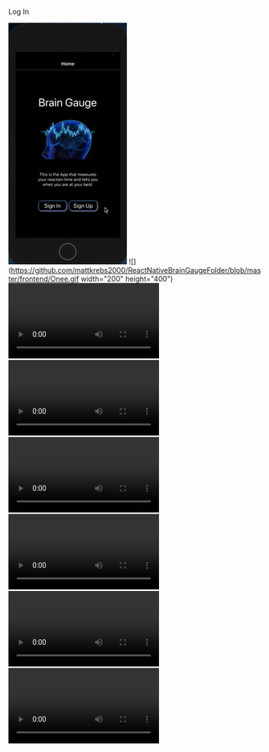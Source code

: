 Log In

![](https://github.com/mattkrebs2000/ReactNativeBrainGaugeFolder/blob/master/frontend/LogIn.gif)
![](https://github.com/mattkrebs2000/ReactNativeBrainGaugeFolder/blob/master/frontend/Onee.gif width="200" height="400")
![](https://github.com/mattkrebs2000/ReactNativeBrainGaugeFolder/blob/master/frontend/Twoo.mp4)
![](https://github.com/mattkrebs2000/ReactNativeBrainGaugeFolder/blob/master/frontend/Three.mp4)
![](https://github.com/mattkrebs2000/ReactNativeBrainGaugeFolder/blob/master/frontend/Four.mp4)
![](https://github.com/mattkrebs2000/ReactNativeBrainGaugeFolder/blob/master/frontend/Five.mp4)
![](https://github.com/mattkrebs2000/ReactNativeBrainGaugeFolder/blob/master/frontend/Six.mp4)
![](https://github.com/mattkrebs2000/ReactNativeBrainGaugeFolder/blob/master/frontend/Seven.mp4)



